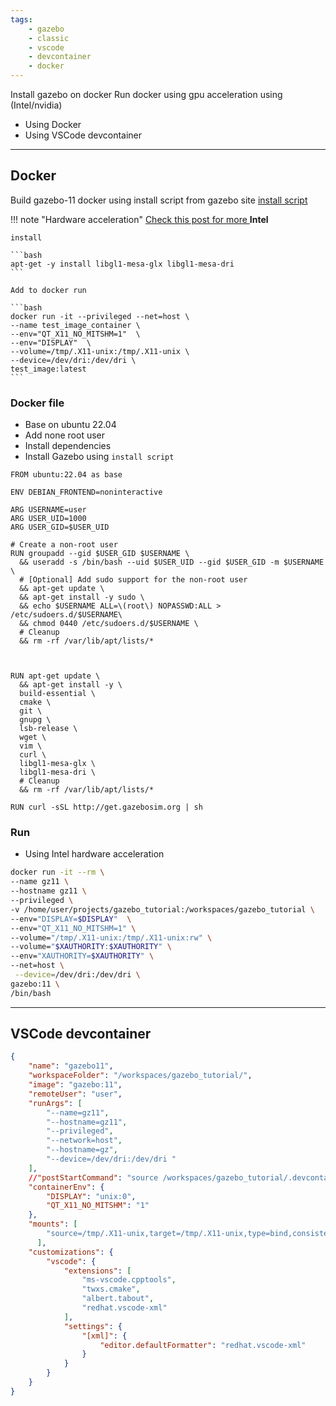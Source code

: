 ```yaml
---
tags:
    - gazebo
    - classic
    - vscode
    - devcontainer
    - docker
---
```

Install gazebo on docker
Run docker using gpu acceleration using (Intel/nvidia)

- Using Docker
- Using VSCode devcontainer

---

## Docker
Build gazebo-11 docker using install script from gazebo site [install script](http://get.gazebosim.org)

!!! note "Hardware acceleration"
    [Check this post for more ](https://www.blackcoffeerobotics.com/blog/5-ways-to-speedup-gazebo-simulations)
    **Intel**

    install

    ```bash
    apt-get -y install libgl1-mesa-glx libgl1-mesa-dri
    ```

    Add to docker run

    ```bash
    docker run -it --privileged --net=host \    
    --name test_image_container \
    --env="QT_X11_NO_MITSHM=1"  \
    --env="DISPLAY"  \
    --volume=/tmp/.X11-unix:/tmp/.X11-unix \
    --device=/dev/dri:/dev/dri \
    test_image:latest
    ```
     

### Docker file
- Base on ubuntu 22.04
- Add none root user
- Install dependencies
- Install Gazebo using `install script`

```
FROM ubuntu:22.04 as base

ENV DEBIAN_FRONTEND=noninteractive

ARG USERNAME=user
ARG USER_UID=1000
ARG USER_GID=$USER_UID

# Create a non-root user
RUN groupadd --gid $USER_GID $USERNAME \
  && useradd -s /bin/bash --uid $USER_UID --gid $USER_GID -m $USERNAME \
  # [Optional] Add sudo support for the non-root user
  && apt-get update \
  && apt-get install -y sudo \
  && echo $USERNAME ALL=\(root\) NOPASSWD:ALL > /etc/sudoers.d/$USERNAME\
  && chmod 0440 /etc/sudoers.d/$USERNAME \
  # Cleanup
  && rm -rf /var/lib/apt/lists/* 



RUN apt-get update \
  && apt-get install -y \
  build-essential \
  cmake \
  git \
  gnupg \
  lsb-release \
  wget \
  vim \
  curl \
  libgl1-mesa-glx \
  libgl1-mesa-dri \
  # Cleanup
  && rm -rf /var/lib/apt/lists/* 

RUN curl -sSL http://get.gazebosim.org | sh
```

### Run
- Using Intel hardware acceleration

```bash
docker run -it --rm \
--name gz11 \
--hostname gz11 \
--privileged \
-v /home/user/projects/gazebo_tutorial:/workspaces/gazebo_tutorial \
--env="DISPLAY=$DISPLAY"  \
--env="QT_X11_NO_MITSHM=1" \
--volume="/tmp/.X11-unix:/tmp/.X11-unix:rw" \
--volume="$XAUTHORITY:$XAUTHORITY" \
--env="XAUTHORITY=$XAUTHORITY" \
--net=host \
 --device=/dev/dri:/dev/dri \
gazebo:11 \
/bin/bash
```

---

## VSCode devcontainer

```json
{
    "name": "gazebo11",
    "workspaceFolder": "/workspaces/gazebo_tutorial/",
    "image": "gazebo:11",
    "remoteUser": "user",
    "runArgs": [
        "--name=gz11",
        "--hostname=gz11",
        "--privileged",
        "--network=host",
        "--hostname=gz",
        "--device=/dev/dri:/dev/dri "
    ],
    //"postStartCommand": "source /workspaces/gazebo_tutorial/.devcontainer/post_start_script.sh",
    "containerEnv": {
        "DISPLAY": "unix:0",
        "QT_X11_NO_MITSHM": "1"
    },
    "mounts": [
        "source=/tmp/.X11-unix,target=/tmp/.X11-unix,type=bind,consistency=cached"
      ],
    "customizations": {
        "vscode": {
            "extensions": [
                "ms-vscode.cpptools",
                "twxs.cmake",
                "albert.tabout",
                "redhat.vscode-xml"
            ],
            "settings": {
                "[xml]": {
                    "editor.defaultFormatter": "redhat.vscode-xml"
                }
            }
        }
    }  
}
```